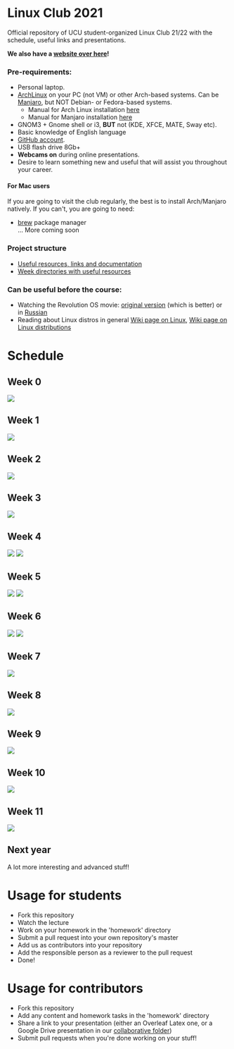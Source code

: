 # Linux Club 2021

Official repository of UCU student-organized Linux Club 21/22 with the schedule, useful links and presentations.

**We also have a [website over here](https://ucu-cs.github.io/UCU_Linux_Club/)!**

### Pre-requirements:
- Personal laptop.
- [ArchLinux](https://www.archlinux.org/) on your PC (not VM) or other Arch-based systems.
  Can be [Manjaro](https://manjaro.org/downloads/official/gnome/), but NOT Debian- or Fedora-based systems.
    - Manual for Arch Linux installation [here](https://ucu-cs.github.io/UCU_Linux_Club/articles/arch-manual/)
    - Manual for Manjaro installation [here](https://ucu-cs.github.io/UCU_Linux_Club/articles/manjaro-manual/)
- GNOM3 + Gnome shell or i3, **BUT** not (KDE, XFCE, MATE, Sway etc).
- Basic knowledge of English language
- [GitHub account](https://github.com/).
- USB flash drive 8Gb+
- **Webcams on** during online presentations.
- Desire to learn something new and useful that will assist you throughout your career.

#### For Mac users
If you are going to visit the club regularly, the best is to install Arch/Manjaro natively. If you can't, you are going to need:

- [brew](https://brew.sh) package manager</br>
  ... More coming soon

### Project structure

* [Useful resources, links and documentation](https://ucu-cs.github.io/UCU_Linux_Club/articles/)
* [Week directories with useful resources](./homework/)

### Can be useful before the course:

- Watching the Revolution OS movie: [original version](https://www.youtube.com/watch?v=4vW62KqKJ5A) (which is better) or in [Russian](https://www.youtube.com/watch?v=n1F_MfLRlX0)
- Reading about Linux distros in general [Wiki page on Linux](https://en.wikipedia.org/wiki/Linux), [Wiki page on Linux distributions](https://en.wikipedia.org/wiki/Linux_distribution)

# Schedule

## Week 0

[![](./images/week0.png)](https://docs.google.com/presentation/d/e/2PACX-1vRUixUxmN_j533brmbuE02jgDaEobgiH6pYIYjLivIgXKTPaw9LT8KLsECMKx3hPVMAr-uzdcvqA_Qv/pub?start=false&loop=false&delayms=3000)

## Week 1

[![](./images/week1.png)](https://docs.google.com/presentation/d/e/2PACX-1vSX13i4-Npx28dSqDKbd7qmG8kjaMq2vMhXYvDhhWluBQ0VC_lrw70mBivB-Cta1xxNVPy4DGACKhAN/pub?start=false&loop=false&delayms=3000)

## Week 2

[![](./images/week2.png)](https://docs.google.com/presentation/d/11XMo5qiMShNOPf91hbDtDahwosTUPHA0y1KEqxKAt0k/edit?usp=sharing)

## Week 3

![](./images/week3.png)

## Week 4

![](./images/week4-1.png)
![](./images/week4-2.png)

## Week 5

![](./images/week5-1.png)
[![](./images/week5-2.png)](https://docs.google.com/presentation/d/1vD0txBSFIjGu86VvZOK88VphiO7BwbzEBbABQ-oBs1Y/present#slide=id.p)

## Week 6

![](./images/week6-1.png)
![](./images/week6-2.png)

## Week 7

![](./images/week7.png)

## Week 8

![](./images/week8.png)

## Week 9

![](./images/week9.png)

## Week 10

![](./images/week10.png)

## Week 11

![](./images/week11.png)

## Next year

A lot more interesting and advanced stuff!

# Usage for students

* Fork this repository
* Watch the lecture
* Work on your homework in the 'homework' directory
* Submit a pull request into your own repository's master
* Add us as contributors into your repository
* Add the responsible person as a reviewer to the pull request
* Done!

# Usage for contributors

* Fork this repository
* Add any content and homework tasks in the 'homework' directory
* Share a link to your presentation (either an Overleaf Latex one,
or a Google Drive presentation in our [collaborative folder](https://drive.google.com/drive/u/1/folders/1sIDCjVzGFoQjZx35y-x2HWAjBaNIDXvk))
* Submit pull requests when you're done working on your stuff!
